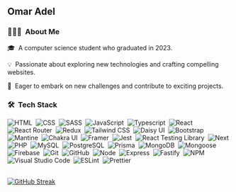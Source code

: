 <h2>Omar  Adel </h2>

### 👨🏻‍💻 &nbsp;About Me

🎓 &nbsp;A computer science student who graduated in 2023.

💡 &nbsp;Passionate about exploring new technologies and crafting compelling websites.

🚀 &nbsp;Eager to embark on new challenges and contribute to exciting projects.

### 🛠 &nbsp;Tech Stack

![HTML](https://img.shields.io/badge/HTML-05122A?style=flat&logo=HTML5)&nbsp;
![CSS](https://img.shields.io/badge/CSS-05122A?style=flat&logo=CSS3&logoColor=1572B6)&nbsp;
![SASS](https://img.shields.io/badge/SASS-05122A?style=flat&logo=SASS&logoColor=1572B6)&nbsp;
![JavaScript](https://img.shields.io/badge/JavaScript-05122A?style=flat&logo=javascript)&nbsp;
![Typescript](https://img.shields.io/badge/Typescript-05122A?style=flat&logo=Typescript)&nbsp;
![React](https://img.shields.io/badge/React-05122A?style=flat&logo=react)&nbsp;
![React Router](https://img.shields.io/badge/React_Router-05122A?style=flat&logo=reactrouter)&nbsp;
![Redux](https://img.shields.io/badge/Redux_Toolkit-05122A?style=flat&logo=Redux)&nbsp;
![Tailwind CSS](https://img.shields.io/badge/Tailwind_CSS-05122A?logo=tailwindcss)&nbsp;
![Daisy UI](https://img.shields.io/badge/Daisy_UI-05122A?logo=daisyui)&nbsp;
![Bootstrap](https://img.shields.io/badge/Bootstrap-05122A?logo=bootstrap)&nbsp;
![Mantine](https://img.shields.io/badge/Mantine-05122A?logo=Mantine)&nbsp;
![Chakra UI](https://img.shields.io/badge/Chakra_UI-05122A?logo=chakraui)&nbsp;
![Framer](https://img.shields.io/badge/Framer_Motion-05122A?style=flat&logo=framer)&nbsp;
![Jest](https://img.shields.io/badge/Jest-05122A?style=flat&logo=Jest)&nbsp;
![React Testing Library](https://img.shields.io/badge/React_Testing_Library-05122A?style=flat&logo=testinglibrary)&nbsp;
![Next](https://img.shields.io/badge/Next-05122A?style=flat&logo=nextdotjs)&nbsp;
![PHP](https://img.shields.io/badge/PHP-05122A?style=flat&logo=PHP)&nbsp;
![MySQL](https://img.shields.io/badge/MySQL-05122A?style=flat&logo=MySQL)&nbsp;
![PostgreSQL](https://img.shields.io/badge/PostgreSQL-05122A?style=flat&logo=PostgreSQL)&nbsp;
![Prisma](https://img.shields.io/badge/Prisma-05122A?style=flat&logo=Prisma)&nbsp;
![MongoDB](https://img.shields.io/badge/MongoDB-05122A?style=flat&logo=MongoDB)&nbsp;
![Mongoose](https://img.shields.io/badge/Mongoose-05122A?style=flat&logo=Mongoose)&nbsp;
![Firebase](https://img.shields.io/badge/Firebase-05122A?style=flat&logo=Firebase)&nbsp;
![Git](https://img.shields.io/badge/Git-05122A?style=flat&logo=git)&nbsp;
![GitHub](https://img.shields.io/badge/GitHub-05122A?style=flat&logo=GitHub)&nbsp;
![Node](https://img.shields.io/badge/Node-05122A?style=flat&logo=nodedotjs)&nbsp;
![Express](https://img.shields.io/badge/Express-05122A?style=flat&logo=Express)&nbsp;
![Fastify](https://img.shields.io/badge/Fastify-05122A?style=flat&logo=Fastify)&nbsp;
![NPM](https://img.shields.io/badge/NPM-05122A?style=flat&logo=npm)&nbsp;
![Visual Studio Code](https://img.shields.io/badge/Visual%20Studio%20Code-05122A?style=flat&logo=visual-studio-code&logoColor=007ACC)&nbsp;
![ESLint](https://img.shields.io/badge/ESLint-05122A?style=flat&logo=ESLint)&nbsp;
![Prettier](https://img.shields.io/badge/Prettier-05122A?style=flat&logo=Prettier)&nbsp;
<br>
<br>

[![GitHub Streak](https://github-readme-streak-stats.herokuapp.com?user=0xOmarAdel&theme=tokyonight&hide_border=true&date_format=j%20M%5B%20Y%5D)](https://git.io/streak-stats)

